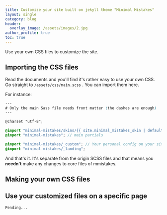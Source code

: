 ```yaml
---
title: Customize your site built on jekyll theme "Minimal Mistakes" 
layout: single
category: blog
header:
  overlay_image: /assets/images/2.jpg
author_profile: true
toc: true
---
```

Use your own CSS files to customize the site.

## Importing the CSS files

Read the documents and you'll find it's rather easy to use your own CSS. Go straight to `/assets/css/main.scss` . You can import them here.

For instance:

```scss
---
# Only the main Sass file needs front matter (the dashes are enough)
---

@charset "utf-8";

@import "minimal-mistakes/skins/{{ site.minimal_mistakes_skin | default: 'default' }}"; // skin
@import "minimal-mistakes"; // main partials

@import "minimal-mistakes/_custom"; // Your personal config on your site goes here and below
@import "minimal-mistakes/_landing";
```

And that's it. It's separate from the origin SCSS files and that means you **needn't** make any changes to core files of mmistakes.

## Making your own CSS files

## Use your customized files on a specific page

`Pending...`